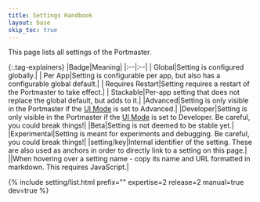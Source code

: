 ```yaml
---
title: Settings Handbook
layout: base
skip_toc: true
---
```


This page lists all settings of the Portmaster.

{:.tag-explainers}
|Badge|Meaning|
|:--|:--|
|<span class="setting-badge global"><i class="fa fa-globe"></i> Global</span>|Setting is configured globally.|
|<span class="setting-badge per-app"><i class="far fa-dot-circle"></i> Per App</span>|Setting is configurable per app, but also has a configurable global default.|
|<span class="setting-badge restart"><i class="fa fa-sync-alt"></i> Requires Restart</span>|Setting requires a restart of the Portmaster to take effect.|
|<span class="setting-badge stackable"><i class="fa fa-layer-group"></i> Stackable</span>|Per-app setting that does not replace the global default, but adds to it.|
|<span class="setting-badge advanced">Advanced</span>|Setting is only visible in the Portmaster if the [UI Mode](#core/expertiseLevel) is set to Advanced.|
|<span class="setting-badge developer">Developer</span>|Setting is only visible in the Portmaster if the [UI Mode](#core/expertiseLevel) is set to Developer. Be careful, you could break things!|
|<span class="setting-badge beta">Beta</span>|Setting is not deemed to be stable yet.|
|<span class="setting-badge experimental">Experimental</span>|Setting is meant for experiments and debugging. Be careful, you could break things!|
|<span class="setting-badge key">setting/key</span>|Internal identifier of the setting. These are also used as anchors in order to directly link to a setting on this page.|
|<span class="header-anchor-style"><i class="fab fa-lg fa-markdown"></i></span>|When hovering over a setting name - copy its name and URL formatted in markdown. This requires JavaScript.|

{% include setting/list.html prefix="" expertise=2 release=2 manual=true dev=true %}
